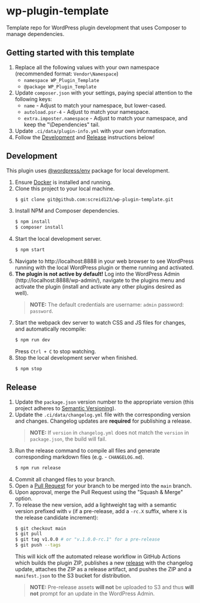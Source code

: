 # wp-plugin-template

Template repo for WordPress plugin development that uses Composer to manage dependencies.

## Getting started with this template

1. Replace all the following values with your own namespace (recommended format: `Vendor\Namespace`)
   - `namespace WP_Plugin_Template`
   - `@package WP_Plugin_Template`
2. Update `composer.json` with your settings, paying special attention to the following keys:
   - `name` - Adjust to match your namespace, but lower-cased.
   - `autoload.psr-4` - Adjust to match your namespace.
   - `extra.imposter.namespace` - Adjust to match your namespace, and keep the "\\Dependencies" tail.
3. Update `.ci/data/plugin-info.yml` with your own information.
4. Follow the [Development](#development) and [Release](#release) instructions below!

## Development

This plugin uses [@wordpress/env](https://developer.wordpress.org/block-editor/reference-guides/packages/packages-env/)
package for local development.

1. Ensure [Docker](https://docs.docker.com/docker-for-mac/install/) is installed and running.
2. Clone this project to your local machine.
   ```bash
   $ git clone git@github.com:screid123/wp-plugin-template.git
   ```
3. Install NPM and Composer dependencies.
   ```bash
   $ npm install
   $ composer install
   ```
4. Start the local development server.
   ```bash
   $ npm start
   ```
5. Navigate to http://localhost:8888 in your web browser to see WordPress running with the local WordPress plugin or
   theme running and activated.
6. **The plugin is not active by default!** Log into the WordPress Admin (http://localhost:8888/wp-admin/), navigate to
   the plugins menu and activate the plugin (install and activate any other plugins desired as well).
   > **NOTE:** The default credentials are username: `admin` password: `password`.
7. Start the webpack dev server to watch CSS and JS files for changes, and automatically recompile:
   ```bash
   $ npm run dev
   ```
   Press `Ctrl + C` to stop watching.
8. Stop the local development server when finished.
   ```bash
   $ npm stop
   ```

## Release

1. Update the `package.json` version number to the appropriate version (this project adheres to
   [Semantic Versioning](https://semver.org/spec/v2.0.0.html)).
2. Update the `.ci/data/changelog.yml` file with the corresponding version and changes. Changelog updates are
   **required** for publishing a release.
   > **NOTE:** If `version` in `changelog.yml` does not match the `version` in `package.json`, the build will fail.
3. Run the release command to compile all files and generate corresponding markdown files (e.g. - `CHANGELOG.md`).
   ```bash
   $ npm run release
   ```
4. Commit all changed files to your branch.
5. Open a [Pull Request](https://github.com/CreditCardsCom/wp-media-credit/pulls) for your branch to be merged into the
   `main` branch.
6. Upon approval, merge the Pull Request using the "Squash & Merge" option.
7. To release the new version, add a lightweight tag with a semantic version prefixed with `v` (if a pre-release, add a
   `-rc.X` suffix, where `X` is the release candidate increment):
   ```bash
   $ git checkout main
   $ git pull
   $ git tag v1.0.0 # or "v.1.0.0-rc.1" for a pre-release
   $ git push --tags
   ```
   This will kick off the automated release workflow in GitHub Actions which builds the plugin ZIP, publishes a new
   [release](https://github.com/CreditCardsCom/wp-media-credit/releases) with the changelog update, attaches the ZIP as
   a release artifact, and pushes the ZIP and a `manifest.json` to the S3 bucket for distribution.
   > **NOTE:** Pre-release assets **will not** be uploaded to S3 and thus **will not** prompt for an update in the
   > WordPress Admin.